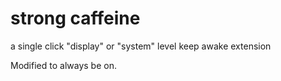 # strong caffeine
a single click "display" or "system" level keep awake extension

Modified to always be on.
